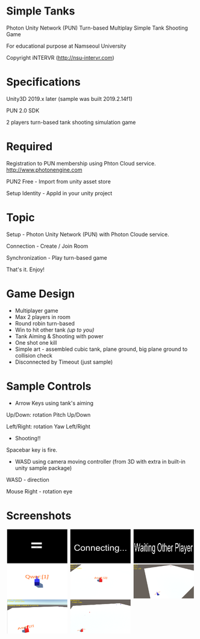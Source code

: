 # Simple Tanks

Photon Unity Network (PUN) Turn-based Multiplay Simple Tank Shooting Game

For educational purpose at Namseoul University

Copyright iNTERVR (http://nsu-intervr.com)

# Specifications

Unity3D 2019.x later (sample was built 2019.2.14f1)

PUN 2.0 SDK

2 players turn-based tank shooting simulation game

# Required

Registration to PUN membership using Phton Cloud service. http://www.photonengine.com

PUN2 Free - Import from unity asset store

Setup Identity - AppId in your unity project

# Topic

Setup - Photon Unity Network (PUN) with Photon Cloude service.

Connection - Create / Join Room 

Synchronization - Play turn-based game

That's it. Enjoy!

# Game Design

- Multiplayer game
- Max 2 players in room
- Round robin turn-based
- Win to hit other tank *(up to you)*
- Tank Aiming & Shooting with power
- One shot one kill
- Simple art - assembled cubic tank, plane ground, big plane ground to collision check
- Disconnected by Timeout (just sample)

# Sample Controls

- Arrow Keys using tank's aiming

Up/Down: rotation Pitch Up/Down

Left/Right: rotation Yaw Left/Right

- Shooting!!

Spacebar key is fire.

- WASD using camera moving controller (from 3D with extra in built-in unity sample package)

WASD - direction

Mouse Right - rotation eye

# Screenshots

<img src="DocImages/ConnectTo.png" width="160px" height="90px" hspace="2px"/>
<img src="DocImages/Connecting.png" width="160px" height="90px" hspace="2px"/>
<img src="DocImages/WaitingOther.png" width="160px" height="90px" hspace="2px"/>
<img src="DocImages/Blue(Master)Tank.png" width="160px" height="90px" hspace="2px"/>
<img src="DocImages/RedTank.png" width="160px" height="90px" hspace="2px"/>
<img src="DocImages/Overview1.png" width="160px" height="90px" hspace="2px"/>
<img src="DocImages/Overview2.png" width="160px" height="90px" hspace="2px"/>
<img src="DocImages/Overview3.png" width="160px" height="90px" hspace="2px"/>
